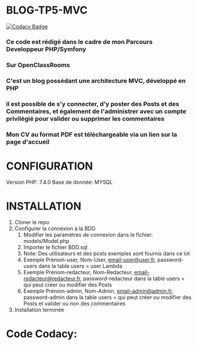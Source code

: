 # BLOG-TP5-MVC

[![Codacy Badge](https://api.codacy.com/project/badge/Grade/76fbfc67f9a84efbad6ef15b5eb5322f)](https://app.codacy.com/gh/Durocortorum/Blog-TP5?utm_source=github.com&utm_medium=referral&utm_content=Durocortorum/Blog-TP5&utm_campaign=Badge_Grade_Settings)

### Ce code est rédigé dans le cadre de mon Parcours Developpeur PHP/Symfony
### Sur OpenClassRooms
 
### C'est un blog possédant une architecture MVC, développé en PHP

### il est possible de s'y connecter, d'y poster des Posts et des Commentaires, et également de l'administrer avec un compte privilégié pour valider ou supprimer les commentaires
### Mon CV au format PDF est téléchargeable via un lien sur la page d'accueil

# CONFIGURATION

Version PHP: 7.4.0
Base de donnée: MYSQL

# INSTALLATION

1. Cloner le repo
2. Configurer la connexion à la BDD
   1. Modifier les paramètres de connexion dans le fichier: models/Model.php
   2. Importer le fichier BDD.sql
   3. Note: Des utilisateurs et des posts exemples sont fournis dans ce lot
   4. Exemple Prénom-user, Nom-User, email-user@user.fr, password-users dans la table users = user Lambda
   5. Exemple Prénom-redacteur, Nom-Redacteur, email-redacteur@redacteur.fr, password-redacteur dans la table users = qui peut créer ou modifier des Posts
   6. Exemple Prénom-admin, Nom-Admin, email-admin@admin.fr, password-admin dans la table users = qui peut créer ou modifier des Posts et valider ou non des commentaires
3. Installation terminée

# Code Codacy:
